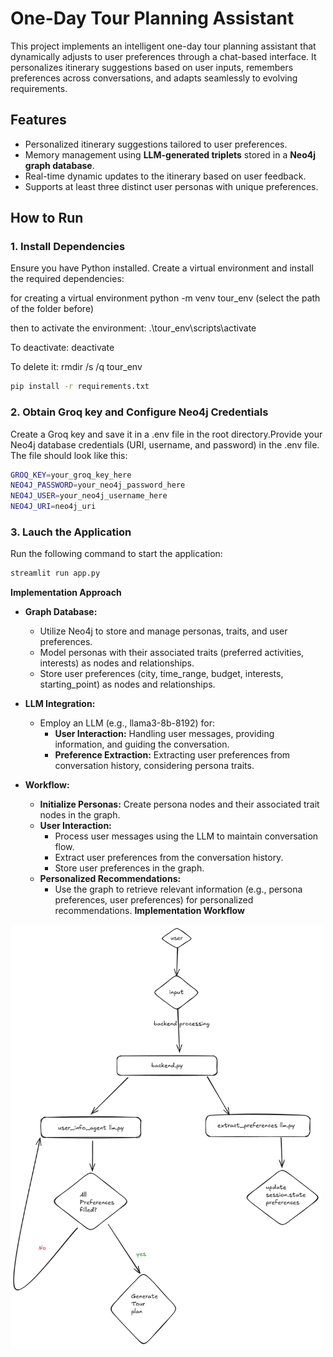 # One-Day Tour Planning Assistant

This project implements an intelligent one-day tour planning assistant that dynamically adjusts to user preferences through a chat-based interface. It personalizes itinerary suggestions based on user inputs, remembers preferences across conversations, and adapts seamlessly to evolving requirements.

## Features
- Personalized itinerary suggestions tailored to user preferences.
- Memory management using **LLM-generated triplets** stored in a **Neo4j graph database**.
- Real-time dynamic updates to the itinerary based on user feedback.
- Supports at least three distinct user personas with unique preferences.

## How to Run

### 1. Install Dependencies
Ensure you have Python installed. Create a virtual environment and install the required dependencies:

for creating a virtual environment 
python -m venv tour_env (select the path of the folder before)

then to activate the environment:
.\tour_env\scripts\activate

To deactivate:
deactivate

To delete it:
rmdir /s /q tour_env

```bash
pip install -r requirements.txt
```

### 2. Obtain Groq key and Configure Neo4j Credentials
Create a Groq key and save it in a .env file in the root directory.Provide your Neo4j database credentials (URI, username, and password) in the .env file. The file should look like this:

```bash
GROQ_KEY=your_groq_key_here
NEO4J_PASSWORD=your_neo4j_password_here
NEO4J_USER=your_neo4j_username_here
NEO4J_URI=neo4j_uri
```
### 3. Lauch the Application
Run the following command to start the application:

```bash
streamlit run app.py
```

**Implementation Approach**

* **Graph Database:**
    * Utilize Neo4j to store and manage personas, traits, and user preferences.
    * Model personas with their associated traits (preferred activities, interests) as nodes and relationships.
    * Store user preferences (city, time_range, budget, interests, starting_point) as nodes and relationships.

* **LLM Integration:**
    * Employ an LLM (e.g., llama3-8b-8192) for:
        * **User Interaction:** Handling user messages, providing information, and guiding the conversation.
        * **Preference Extraction:** Extracting user preferences from conversation history, considering persona traits.

* **Workflow:**
    * **Initialize Personas:** Create persona nodes and their associated trait nodes in the graph.
    * **User Interaction:**
        * Process user messages using the LLM to maintain conversation flow.
        * Extract user preferences from the conversation history.
        * Store user preferences in the graph.
    * **Personalized Recommendations:** 
        * Use the graph to retrieve relevant information (e.g., persona preferences, user preferences) for personalized recommendations.
**Implementation Workflow**
<img src="tour_plan.png" alt="Flowchart of the Tour Planning Process" align="center" width="500px">
